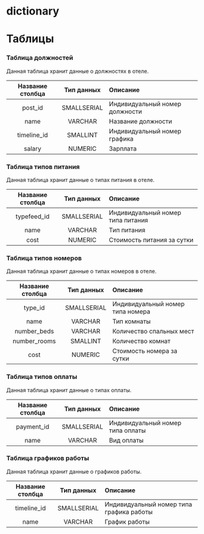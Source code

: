 # dictionary



# Таблицы
### Таблица должностей
Данная таблица хранит данные о должностях в отеле.

| Название столбца | Тип данных  | Описание                       |
|:----------------:|:-----------:|:-------------------------------|
|     post_id      | SMALLSERIAL | Индивидуальный номер должности |
|       name       |   VARCHAR   | Название должности             |
|   timeline_id    |  SMALLINT   | Индивидуальный номер графика   |
|      salary      |   NUMERIC   | Зарплата                       |

### Таблица типов питания
Данная таблица хранит данные о типах питания в отеле.  

| Название столбца | Тип данных  | Описание                          |
|:----------------:|:-----------:|:----------------------------------|
|   typefeed_id    | SMALLSERIAL | Индивидуальный номер типа питания |
|       name       |   VARCHAR   | Тип питания                       |
|       cost       |   NUMERIC   | Стоимость питания за сутки        |

### Таблица типов номеров
Данная таблица хранит данные о типах номеров в отеле.  

| Название столбца | Тип данных  | Описание                         |
|:----------------:|:-----------:|:---------------------------------|
|     type_id      | SMALLSERIAL | Индивидуальный номер типа номера |
|       name       |   VARCHAR   | Тип комнаты                      |
|   number_beds    |   VARCHAR   | Количество спальных мест         |
|   number_rooms   |  SMALLINT   | Количество комнат                |
|       cost       |   NUMERIC   | Стоимость номера за сутки        |

### Таблица типов оплаты
Данная таблица хранит данные о типах оплаты.  

| Название столбца | Тип данных  | Описание                         |
|:----------------:|:-----------:|:---------------------------------|
|    payment_id    | SMALLSERIAL | Индивидуальный номер типа оплаты |
|       name       |   VARCHAR   | Вид оплаты                       |

### Таблица графиков работы
Данная таблица хранит данные о графиков работы.

| Название столбца | Тип данных  | Описание                                 |
|:----------------:|:-----------:|:-----------------------------------------|
|   timeline_id    | SMALLSERIAL | Индивидуальный номер типа графика работы |
|       name       |   VARCHAR   | График работы                            |